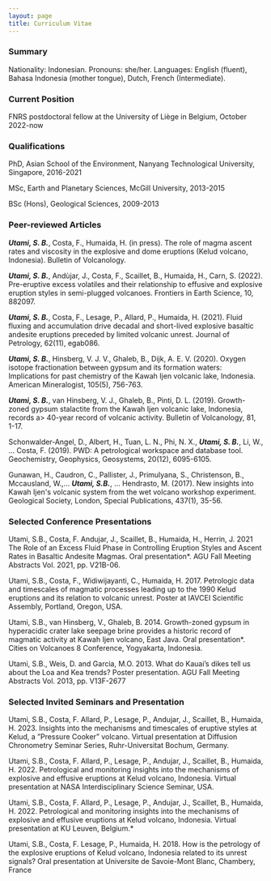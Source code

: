 ```yaml
---
layout: page
title: Curriculum Vitae
---
```


### Summary
Nationality: Indonesian. Pronouns: she/her. Languages: English (fluent), Bahasa Indonesia (mother tongue), Dutch, French (Intermediate).

### Current Position
FNRS postdoctoral fellow at the University of Liège in Belgium, October 2022-now

### Qualifications
PhD, Asian School of the Environment, Nanyang Technological University, Singapore, 2016-2021

MSc, Earth and Planetary Sciences, McGill University, 2013-2015

BSc (Hons), Geological Sciences, 2009-2013

### Peer-reviewed Articles
***Utami, S. B.***, Costa, F., Humaida, H. (in press). The role of magma ascent rates and viscosity in the explosive and dome eruptions (Kelud volcano, Indonesia). Bulletin of Volcanology.

***Utami, S. B.***, Andùjar, J., Costa, F., Scaillet, B., Humaida, H., Carn, S. (2022). Pre-eruptive excess volatiles and their relationship to effusive and explosive eruption styles in semi-plugged volcanoes. Frontiers in Earth Science, 10, 882097.

***Utami, S. B.***, Costa, F., Lesage, P., Allard, P., Humaida, H. (2021). Fluid fluxing and accumulation drive decadal and short-lived explosive basaltic andesite eruptions preceded by limited volcanic unrest. Journal of Petrology, 62(11), egab086.

***Utami, S. B.***, Hinsberg, V. J. V., Ghaleb, B., Dijk, A. E. V. (2020). Oxygen isotope fractionation between gypsum and its formation waters: Implications for past chemistry of the Kawah Ijen volcanic lake, Indonesia. American Mineralogist, 105(5), 756-763.

***Utami, S. B.***, van Hinsberg, V. J., Ghaleb, B., Pinti, D. L. (2019). Growth-zoned gypsum stalactite from the Kawah Ijen volcanic lake, Indonesia, records a> 40-year record of volcanic activity. Bulletin of Volcanology, 81, 1-17.

Schonwalder‐Angel, D., Albert, H., Tuan, L. N., Phi, N. X., ***Utami, S. B.***, Li, W., ... Costa, F. (2019). PWD: A petrological workspace and database tool. Geochemistry, Geophysics, Geosystems, 20(12), 6095-6105.

Gunawan, H., Caudron, C., Pallister, J., Primulyana, S., Christenson, B., Mccausland, W.,... ***Utami, S.B.***, ... Hendrasto, M. (2017). New insights into Kawah Ijen's volcanic system from the wet volcano workshop experiment. Geological Society, London, Special Publications, 437(1), 35-56.

### Selected Conference Presentations
Utami, S.B., Costa, F. Andujar, J., Scaillet, B., Humaida, H., Herrin, J. 2021 The Role of an Excess Fluid Phase in Controlling Eruption Styles and Ascent Rates in Basaltic Andesite Magmas. Oral presentation*. AGU Fall Meeting Abstracts Vol. 2021, pp. V21B-06.

Utami, S.B., Costa, F., Widiwijayanti, C., Humaida, H. 2017. Petrologic data and timescales of magmatic processes leading up to the 1990 Kelud eruptions and its relation to volcanic unrest. Poster at IAVCEI Scientific Assembly, Portland, Oregon, USA.

Utami, S.B., van Hinsberg, V., Ghaleb, B. 2014. Growth-zoned gypsum in hyperacidic crater lake seepage brine provides a historic record of magmatic activity at Kawah Ijen volcano, East Java. Oral presentation*. Cities on Volcanoes 8 Conference, Yogyakarta, Indonesia.

Utami, S.B., Weis, D. and Garcia, M.O. 2013. What do Kauai’s dikes tell us about the Loa and Kea trends? Poster presentation. AGU Fall Meeting Abstracts Vol. 2013, pp. V13F-2677

### Selected Invited Seminars and Presentation
Utami, S.B., Costa, F. Allard, P., Lesage, P., Andujar, J., Scaillet, B., Humaida, H. 2023. Insights into the mechanisms and timescales of eruptive styles at Kelud, a ”Pressure Cooker” volcano. Virtual presentation at Diffusion Chronometry Seminar Series, Ruhr-Universitat Bochum, Germany.

Utami, S.B., Costa, F. Allard, P., Lesage, P., Andujar, J., Scaillet, B., Humaida, H. 2022. Petrological and monitoring insights into the mechanisms of explosive and effusive eruptions at Kelud volcano, Indonesia. Virtual presentation at NASA Interdisciplinary Science Seminar, USA.

Utami, S.B., Costa, F. Allard, P., Lesage, P., Andujar, J., Scaillet, B., Humaida, H. 2022. Petrological and monitoring insights into the mechanisms of explosive and effusive eruptions at Kelud volcano, Indonesia. Virtual presentation at KU Leuven, Belgium.*

Utami, S.B., Costa, F. Lesage, P., Humaida, H. 2018. How is the petrology of the explosive eruptions of Kelud volcano, Indonesia related to its unrest signals? Oral presentation at Universite de Savoie-Mont Blanc, Chambery, France
